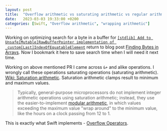 ```yaml
---
layout: post
title:  "Overflow arithmetic vs saturating arithmetic vs regular arithmetic"
date:   2023-03-03 19:33:00 +0200
categories: [Swift, "Overflow arithmetic", "wrapping arithmetic"]
---
```

Working on optimizing search for a byte in a buffer for [`[stdlib] Add to Unsafe[Mutable]RawBufferPointer implementation of _custom[Last]IndexOfEquatableElement`](https://github.com/apple/swift/pull/63128) return to blog post [Finding Bytes in Arrays](https://richardstartin.github.io/posts/finding-bytes#finding-null-terminators-without-branches). Now I bookmark it here to save search time when I will need it next time.

Working on above mentioned PR I came across `&+` and alike operations. I wrongly call these operations saturating operations (saturating arithmetic). [Wiki: Saturation arithmetic](https://en.wikipedia.org/wiki/Saturation_arithmetic). Saturation arithmetic clamps result to minimum and maximum values.

> Typically, general-purpose microprocessors do not implement integer arithmetic operations using saturation arithmetic; instead, they use the easier-to-implement [modular arithmetic](https://en.wikipedia.org/wiki/Modular_arithmetic), in which values exceeding the maximum value "wrap around" to the minimum value, like the hours on a clock passing from 12 to 1.

This is exactly what Swift implements - [Overflow Operators](https://docs.swift.org/swift-book/documentation/the-swift-programming-language/advancedoperators/#Overflow-Operators).
